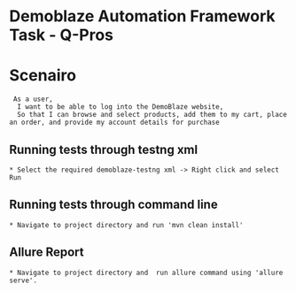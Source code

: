 # Demoblaze Automation Framework Task - Q-Pros

# Scenairo 
``` 
 As a user,
  I want to be able to log into the DemoBlaze website,
  So that I can browse and select products, add them to my cart, place an order, and provide my account details for purchase

```
## Running tests through testng xml

    * Select the required demoblaze-testng xml -> Right click and select Run

## Running tests through command line  

    * Navigate to project directory and run 'mvn clean install'

## Allure Report  

    * Navigate to project directory and  run allure command using 'allure serve'.
